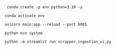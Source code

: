 ```
 conda create -p env python=3.10 -y
```
```
conda activate env
```
```
uvicorn main:app --reload --port 8001
```
```
python eco system
```

```
python -m streamlit run scrapper_ingestion_ui.py
```